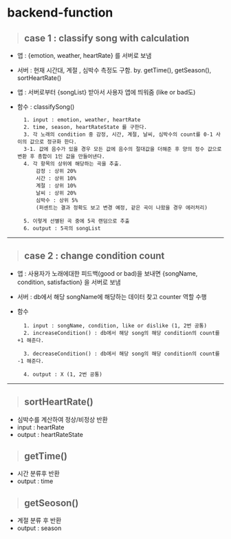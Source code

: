 # backend-function

> ## case 1 : classify song with calculation

- 앱 : {emotion, weather, heartRate} 를 서버로 보냄
- 서버 : 현재 시간대, 계절 , 심박수 측정도 구함. by. getTime(), getSeason(), sortHeartRate()
- 앱 : 서버로부터 {songList} 받아서 사용자 앱에 띄워줌 (like or bad도)
- 함수 : classifySong()

        1. input : emotion, weather, heartRate
        2. time, season, heartRateState 를 구한다.
        3. 각 노래의 condition 중 감정, 시간, 계절, 날씨, 심박수의 count를 0-1 사이의 값으로 정규화 한다.
        3-1. 값에 음수가 있을 경우 모든 값에 음수의 절대값을 더해준 후 양의 정수 값으로 변환 후 총합이 1인 값을 만들어낸다.
        4. 각 항목의 상위에 해당하는 곡을 추출.
            감정 : 상위 20%
            시간 : 상위 10%
            계절 : 상위 10%
            날씨 : 상위 20%
            심박수 : 상위 5%
            (퍼센트는 결과 정확도 보고 변경 예정, 같은 곡이 나왔을 경우 에러처리)

        5. 이렇게 선별된 곡 중에 5곡 랜덤으로 추출
        6. output : 5곡의 songList

---

> ## case 2 : change condition count

- 앱 : 사용자가 노래에대한 피드백(good or bad)을 보내면 {songName, condition, satisfaction} 을 서버로 보냄

- 서버 : db에서 해당 songName에 해당하는 데이터 찾고 counter 역할 수행

- 함수

        1. input : songName, condition, like or dislike (1, 2번 공통)
        2. increaseCondition() : db에서 해당 song의 해당 condition의 count를 +1 해준다.

        3. decreaseCondition() : db에서 해당 song의 해당 condition의 count를 -1 해준다.

        4. output : X (1, 2번 공통)

---

> ## sortHeartRate()

- 심박수를 계산하여 정상/비정상 반환
- input : heartRate
- output : heartRateState

> ## getTime()

- 시간 분류후 반환
- output : time

> ## getSeoson()

- 계절 분류 후 반환
- output : season
